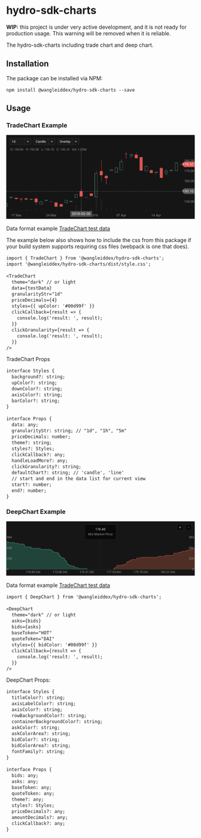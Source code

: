 # hydro-sdk-charts

**WIP:** this project is under very active development, and it is not ready for production usage. This warning will be removed when it is reliable.

The hydro-sdk-charts including trade chart and deep chart.

## Installation

The package can be installed via NPM:

```
npm install @wangleiddex/hydro-sdk-charts --save
```

## Usage

### TradeChart Example

![TradeChart-dark](./assets/images/TradeChart-dark.png)

Data format example [TradeChart test data](https://github.com/HydroProtocol/hydro-sdk-charts/blob/master/assets/js/TradeChartTestData.js)

The example below also shows how to include the css from this package if your build system supports requiring css files (webpack is one that does). 
```
import { TradeChart } from '@wangleiddex/hydro-sdk-charts';
import '@wangleiddex/hydro-sdk-charts/dist/style.css';

<TradeChart
  theme="dark" // or light
  data={testData}
  granularityStr="1d"
  priceDecimals={4}
  styles={{ upColor: '#00d99f' }}
  clickCallback={result => {
    console.log('result: ', result);
  }}
  clickGranularity={result => {
    console.log('result: ', result);
  }}
/>
```

TradeChart Props

```
interface Styles {
  background?: string;
  upColor?: string;
  downColor?: string;
  axisColor?: string;
  barColor?: string;
}

interface Props {
  data: any;
  granularityStr: string; // "1d", "1h", "5m"
  priceDecimals: number;
  theme?: string;
  styles?: Styles;
  clickCallback?: any;
  handleLoadMore?: any;
  clickGranularity?: string;
  defaultChart?: string; // 'candle', 'line'
  // start and end in the data list for current view
  start?: number;
  end?: number;
}
```

### DeepChart Example

![DeepChart-dark](./assets/images/DeepChart-dark.png)

Data format example [TradeChart test data](https://github.com/HydroProtocol/hydro-sdk-charts/blob/master/assets/js/DeepChartTestData.js)

```
import { DeepChart } from '@wangleiddex/hydro-sdk-charts';

<DeepChart
  theme="dark" // or light
  asks={bids}
  bids={asks}
  baseToken="HOT"
  quoteToken="DAI"
  styles={{ bidColor: '#00d99f' }}
  clickCallback={result => {
    console.log('result: ', result);
  }}
/>
```

DeepChart Props:

```
interface Styles {
  titleColor?: string;
  axisLabelColor?: string;
  axisColor?: string;
  rowBackgroundColor?: string;
  containerBackgroundColor?: string;
  askColor?: string;
  askColorArea?: string;
  bidColor?: string;
  bidColorArea?: string;
  fontFamily?: string;
}

interface Props {
  bids: any;
  asks: any;
  baseToken: any;
  quoteToken: any;
  theme?: any;
  styles?: Styles;
  priceDecimals?: any;
  amountDecimals?: any;
  clickCallback?: any;
}
```
